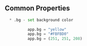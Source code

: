 ## Common Properties

``` python
  * .bg - set background color
 
          app.bg = "yellow"
          app.bg = "#FBFBD0"
          app.bg = (251, 251, 208)
```